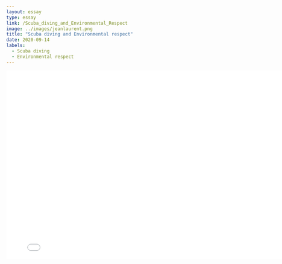 ```yaml
---
layout: essay
type: essay
link: /Scuba_diving_and_Environmental_Respect
image: ../images/jeanlaurent.png
title: "Scuba diving and Environmental respect"
date: 2020-09-14
labels:
  - Scuba diving
  - Environmental respect
---
```


<embed src=../images/essays/Scubadiving.pdf width=800 height=500 type='application/pdf'/>